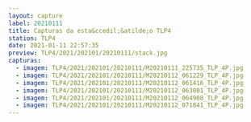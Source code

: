 ```yaml
---
layout: capture
label: 20210111
title: Capturas da esta&ccedil;&atilde;o TLP4
station: TLP4
date: 2021-01-11 22:57:35
preview: TLP4/2021/202101/20210111/stack.jpg
capturas:
  - imagem: TLP4/2021/202101/20210111/M20210111_225735_TLP_4P.jpg
  - imagem: TLP4/2021/202101/20210111/M20210112_061229_TLP_4P.jpg
  - imagem: TLP4/2021/202101/20210111/M20210112_061416_TLP_4P.jpg
  - imagem: TLP4/2021/202101/20210111/M20210112_063001_TLP_4P.jpg
  - imagem: TLP4/2021/202101/20210111/M20210112_064908_TLP_4P.jpg
  - imagem: TLP4/2021/202101/20210111/M20210112_071841_TLP_4P.jpg
---
```

